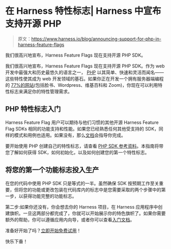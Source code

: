 # 在 Harness 特性标志| Harness 中宣布支持开源 PHP

> 原文：<https://www.harness.io/blog/announcing-support-for-php-in-harness-feature-flags>

我们很高兴地宣布，Harness Feature Flags 现在支持开源 PHP SDK。

我们很高兴地宣布，Harness Feature Flags 现在支持开源 PHP SDK。作为 web 开发中最强大和历史最悠久的语言之一， [PHP](https://www.php.net/) 以其简单、快速和灵活而闻名——这些特性使其成为 web 开发领域的基石。如果你正在开发一个拥有服务器端编程的 [77%的网站](https://w3techs.com/technologies/details/pl-php)(包括脸书、Wordpress、维基百科和 Zoom)，你现在可以利用特性标志来满足你的特性管理需求。

## PHP 特性标志入门

Harness Feature Flag 用户可以期待与他们习惯的其他开源 Harness Feature Flag SDKs 相同的功能支持和性能。如果您已经熟悉任何其他受支持的 SDK，同样的模式和用例也适用。如果没有，那么[文档](https://docs.harness.io/article/3qrik15pkz-php-sdk-reference)会指导你完成。

要开始使用 PHP 创建自己的特性标志，请查看 [PHP SDK 参考资料](https://docs.harness.io/article/3qrik15pkz-php-sdk-reference)。本指南将带您了解如何获得 SDK，如何初始化，以及如何创建您的第一个特性标志。

## 将您的第一个功能标志投入生产

在您的代码中使用 PHP SDK 只是等式的一半。虽然确保 SDK 按预期工作至关重要，但将您的功能或更改包装在代码库内的标志中是您需要采取的两个步骤中的第一步，以获得功能完整的功能标志。

第二步:如果你还没有，你会想去你的 Harness 项目，在 Harness 应用程序中创建旗帜。一旦这两部分都完成了，你就可以开始展示你的特色旗帜了。如果你需要额外的帮助，你可以遵循应用内向导，或者你可以查看[入门文档](https://docs.harness.io/article/0a2u2ppp8s-getting-started-with-feature-flags)。

准备好开始了吗？[立即开始免费试用](https://app.harness.io/auth/#/signup/?module=cf)！

快乐下垂！